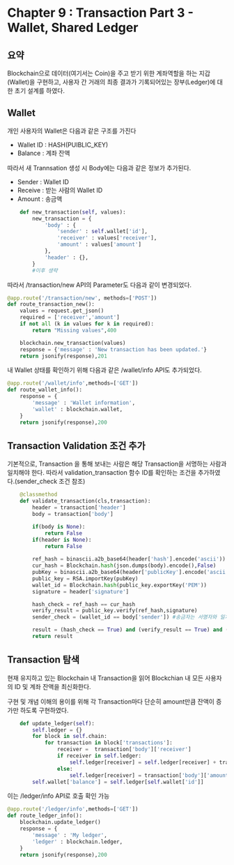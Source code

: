 # Chapter 9 : Transaction Part 3 - Wallet, Shared Ledger



## 요약

Blockchain으로 데이터(여기서는 Coin)을 주고 받기 위한 계좌역할을 하는 지갑(Wallet)을 구현하고, 사용자 간 거래의 최종 결과가 기록되어있는 장부(Ledger)에 대한 초기 설계를 하였다.



## Wallet

개인 사용자의 Wallet은 다음과 같은 구조를 가진다

* Wallet ID : HASH(PUIBLIC_KEY)
* Balance : 계좌 잔액

따라서 새 Trannsation 생성 시 Body에는 다음과 같은  정보가 추가된다.

* Sender : Wallet ID
* Receive : 받는 사람의 Wallet ID
* Amount : 송금액



```python
    def new_transaction(self, values):
        new_transaction = {
            'body' : {
                'sender' : self.wallet['id'],
                'receiver' : values['receiver'],
                'amount' : values['amount']
            },
            'header' : {},
        }
        #이후 생략
```

따라서 /transaction/new API의 Parameter도 다음과 같이 변경되었다.

```python
@app.route('/transaction/new', methods=['POST'])
def route_transaction_new():
	values = request.get_json()
	required = ['receiver','amount']
	if not all (k in values for k in required):
		return "Missing values",400

	blockchain.new_transaction(values)
	response = {'message' : 'New transaction has been updated.'}
	return jsonify(response),201
```

내 Wallet 상태를 확인하기 위해 다음과 같은 /wallet/info API도 추가되었다.

```python
@app.route('/wallet/info',methods=['GET'])
def route_wallet_info():
	response = {
		'message' : 'Wallet information',
		'wallet' : blockchain.wallet,
	}
	return jsonify(response),200
```

## Transaction Validation 조건 추가

기본적으로, Transaction 을 통해 보내는 사람은 해당 Transaction을 서명하는 사람과 일치해야 한다. 따라서 validation_transaction 함수 ID를 확인하는 조건을 추가하였다.(sender_check 조건 참조)



```python
    @classmethod
    def validate_transaction(cls,transaction):
        header = transaction['header']
        body = transaction['body']

        if(body is None):
            return False
        if(header is None):
            return False
        
        ref_hash = binascii.a2b_base64(header['hash'].encode('ascii'))
        cur_hash = Blockchain.hash(json.dumps(body).encode(),False)
        pubKey = binascii.a2b_base64(header['publicKey'].encode('ascii'))
        public_key = RSA.importKey(pubKey)
        wallet_id = Blockchain.hash(public_key.exportKey('PEM'))        
        signature = header['signature']

        hash_check = ref_hash == cur_hash
        verify_result = public_key.verify(ref_hash,signature)
        sender_check = (wallet_id == body['sender']) #송금자는 서명자와 일치하여야 한다.

        result = (hash_check == True) and (verify_result == True) and (sender_check)
        return result
```



## Transaction 탐색

현재 유지하고 있는 Blockchain 내 Transaction을 읽어 Blockchian 내 모든 사용자의 ID 및 계좌 잔액을 최신화한다.

구현 및 개념 이해의 용이를 위해 각 Transaction마다 단순히 amount만큼 잔액이 증가만 하도록 구현하였다.

```python
    def update_ledger(self):
        self.ledger = {}
        for block in self.chain:
            for transaction in block['transactions']:
                receiver =  transaction['body']['receiver']
                if receiver in self.ledger:
                    self.ledger[receiver] = self.ledger[receiver] + transaction['body']['amount']
                else:
                    self.ledger[receiver] = transaction['body']['amount']
        self.wallet['balance'] = self.ledger[self.wallet['id']]
```

이는 /ledger/info API로 호출 확인 가능

```python
@app.route('/ledger/info',methods=['GET'])
def route_ledger_info():
	blockchain.update_ledger()
	response = {
		'message' : 'My ledger',
		'ledger' : blockchain.ledger,
	}
	return jsonify(response),200
```

